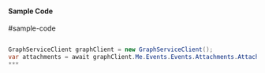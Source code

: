 #### Sample Code
#sample-code 

```C#

GraphServiceClient graphClient = new GraphServiceClient();
var attachments = await graphClient.Me.Events.Events.Attachments.Attachments.Request().GetAsync();
*** 

```